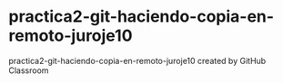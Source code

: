 # practica2-git-haciendo-copia-en-remoto-juroje10
practica2-git-haciendo-copia-en-remoto-juroje10 created by GitHub Classroom
